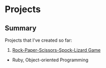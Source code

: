 # Projects

## Summary
Projects that I've created so far:

1. [Rock-Paper-Scissors-Spock-Lizard Game](https://github.com/kanamiyasato/projects/tree/97637e614e949c429258a71f9a53d50125de8142/rock-paper-scissors)
  - Ruby, Object-oriented Programming
